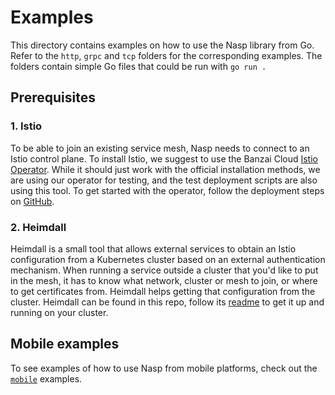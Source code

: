 # Examples

This directory contains examples on how to use the Nasp library from Go.
Refer to the `http`, `grpc` and `tcp` folders for the corresponding examples.
The folders contain simple Go files that could be run with `go run .`

## Prerequisites

### 1. Istio

To be able to join an existing service mesh, Nasp needs to connect to an Istio control plane. To install Istio, we suggest to use the Banzai Cloud [Istio Operator](https://github.com/banzaicloud/istio-operator/). While it should just work with the official installation methods, we are using our operator for testing, and the test deployment scripts are also using this tool.
To get started with the operator, follow the deployment steps on [GitHub](https://github.com/banzaicloud/istio-operator/#build-and-deploy).

### 2. Heimdall

Heimdall is a small tool that allows external services to obtain an Istio configuration from a Kubernetes cluster based on an external authentication mechanism. When running a service outside a cluster that you'd like to put in the mesh, it has to know what network, cluster or mesh to join, or where to get certificates from. Heimdall helps getting that configuration from the cluster.
Heimdall can be found in this repo, follow its [readme](../experimental/heimdall) to get it up and running on your cluster.

## Mobile examples

To see examples of how to use Nasp from mobile platforms, check out the [`mobile`](../experimental/mobile) examples.
